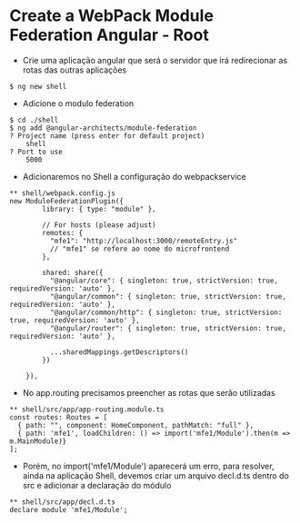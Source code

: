 # Create a WebPack Module Federation Angular - Root
- Crie uma aplicação angular que será o servidor que irá redirecionar as rotas das outras aplicações
  
```
$ ng new shell
```

- Adicione o modulo federation

```
$ cd ./shell
$ ng add @angular-architects/module-federation
? Project name (press enter for default project) 
    shell
? Port to use
    5000
```

- Adicionaremos no Shell a configuração do webpackservice

```
** shell/webpack.config.js
new ModuleFederationPlugin({
        library: { type: "module" },     
        
        // For hosts (please adjust)
        remotes: {
          "mfe1": "http://localhost:3000/remoteEntry.js"
          // "mfe1" se refere ao nome do microfrontend
        },

        shared: share({
          "@angular/core": { singleton: true, strictVersion: true, requiredVersion: 'auto' }, 
          "@angular/common": { singleton: true, strictVersion: true, requiredVersion: 'auto' }, 
          "@angular/common/http": { singleton: true, strictVersion: true, requiredVersion: 'auto' }, 
          "@angular/router": { singleton: true, strictVersion: true, requiredVersion: 'auto' },

          ...sharedMappings.getDescriptors()
        })
        
    }),
```

- No app.routing precisamos preencher as rotas que serão utilizadas

```
** shell/src/app/app-routing.module.ts
const routes: Routes = [
  { path: "", component: HomeComponent, pathMatch: "full" },
  { path: 'mfe1', loadChildren: () => import('mfe1/Module').then(m => m.MainModule)}
];
```

- Porém, no import('mfe1/Module') aparecerá um erro, para resolver, ainda na aplicação Shell, devemos criar um arquivo decl.d.ts dentro do src e adicionar a declaração do módulo

```
** shell/src/app/decl.d.ts
declare module 'mfe1/Module';
```